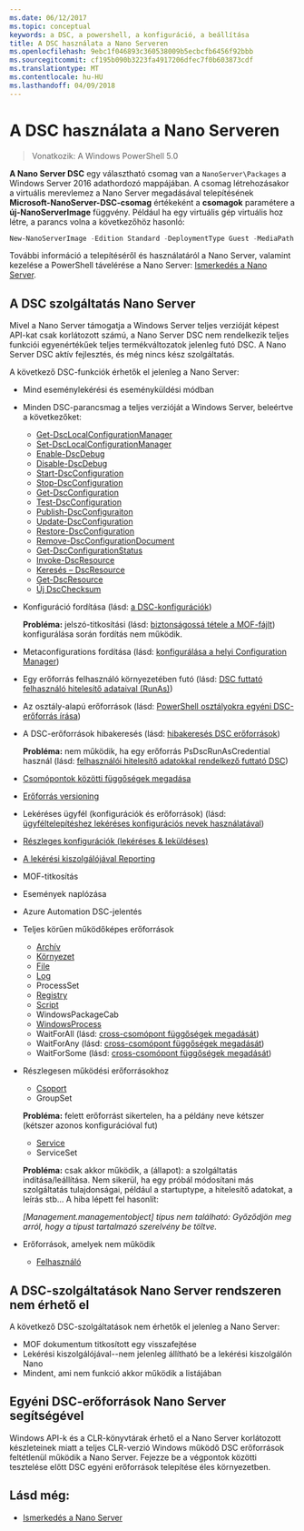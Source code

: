 ```yaml
---
ms.date: 06/12/2017
ms.topic: conceptual
keywords: a DSC, a powershell, a konfiguráció, a beállítása
title: A DSC használata a Nano Serveren
ms.openlocfilehash: 9ebc1f046893c360538009b5ecbcfb6456f92bbb
ms.sourcegitcommit: cf195b090b3223fa4917206dfec7f0b603873cdf
ms.translationtype: MT
ms.contentlocale: hu-HU
ms.lasthandoff: 04/09/2018
---
```

# <a name="using-dsc-on-nano-server"></a>A DSC használata a Nano Serveren

> Vonatkozik: A Windows PowerShell 5.0

**A Nano Server DSC** egy választható csomag van a `NanoServer\Packages` a Windows Server 2016 adathordozó mappájában. A csomag létrehozásakor a virtuális merevlemez a Nano Server megadásával telepítésének **Microsoft-NanoServer-DSC-csomag** értékeként a **csomagok** paramétere a **új-NanoServerImage**  függvény. Például ha egy virtuális gép virtuális hoz létre, a parancs volna a következőhöz hasonló:

```powershell
New-NanoServerImage -Edition Standard -DeploymentType Guest -MediaPath f:\ -BasePath .\Base -TargetPath .\Nano1\Nano.vhd -ComputerName Nano1 -Packages Microsoft-NanoServer-DSC-Package
```

További információ a telepítéséről és használatáról a Nano Server, valamint kezelése a PowerShell távelérése a Nano Server: [Ismerkedés a Nano Server](https://technet.microsoft.com/library/mt126167.aspx).


## <a name="dsc-features-available-on-nano-server"></a>A DSC szolgáltatás Nano Server

 Mivel a Nano Server támogatja a Windows Server teljes verzióját képest API-kat csak korlátozott számú, a Nano Server DSC nem rendelkezik teljes funkciói egyenértékűek teljes termékváltozatok jelenleg futó DSC. A Nano Server DSC aktív fejlesztés, és még nincs kész szolgáltatás.

 A következő DSC-funkciók érhetők el jelenleg a Nano Server:


* Mind eseménylekérési és eseményküldési módban

* Minden DSC-parancsmag a teljes verzióját a Windows Server, beleértve a következőket:
  * [Get-DscLocalConfigurationManager](https://technet.microsoft.com/library/dn407378.aspx)
  * [Set-DscLocalConfigurationManager](https://technet.microsoft.com/library/dn521621.aspx)
  * [Enable-DscDebug](https://technet.microsoft.com/en-us/library/mt517870.aspx)
  * [Disable-DscDebug](https://technet.microsoft.com/en-us/library/mt517872.aspx)
  * [Start-DscConfiguration](https://technet.microsoft.com/en-us/library/dn521623.aspx)
  * [Stop-DscConfiguration](https://technet.microsoft.com/en-us/library/mt143542.aspx)
  * [Get-DscConfiguration](https://technet.microsoft.com/en-us/library/dn407379.aspx)
  * [Test-DscConfiguration](https://technet.microsoft.com/en-us/library/dn407382.aspx)
  * [Publish-DscConfiguraiton](https://technet.microsoft.com/en-us/library/mt517875.aspx)
  * [Update-DscConfiguration](https://technet.microsoft.com/en-us/library/mt143541.aspx)
  * [Restore-DscConfiguration](https://technet.microsoft.com/en-us/library/dn407383.aspx)
  * [Remove-DscConfigurationDocument](https://technet.microsoft.com/en-us/library/mt143544.aspx)
  * [Get-DscConfigurationStatus](https://technet.microsoft.com/en-us/library/mt517868.aspx)
  * [Invoke-DscResource](https://technet.microsoft.com/en-us/library/mt517869.aspx)
  * [Keresés – DscResource](https://technet.microsoft.com/en-us/library/mt517874.aspx)
  * [Get-DscResource](https://technet.microsoft.com/en-us/library/dn521625.aspx)
  * [Új DscChecksum](https://technet.microsoft.com/en-us/library/dn521622.aspx)

* Konfiguráció fordítása (lásd: [a DSC-konfigurációk](configurations.md))

  **Probléma:** jelszó-titkosítási (lásd: [biztonságossá tétele a MOF-fájlt](securemof.md)) konfigurálása során fordítás nem működik.

* Metaconfigurations fordítása (lásd: [konfigurálása a helyi Configuration Manager](metaConfig.md))

* Egy erőforrás felhasználó környezetében futó (lásd: [DSC futtató felhasználó hitelesítő adataival (RunAs)](runAsUser.md))

* Az osztály-alapú erőforrások (lásd: [PowerShell osztályokra egyéni DSC-erőforrás írása](authoringResourceClass.md))

* A DSC-erőforrások hibakeresés (lásd: [hibakeresés DSC erőforrások](debugresource.md))

  **Probléma:** nem működik, ha egy erőforrás PsDscRunAsCredential használ (lásd: [felhasználói hitelesítő adatokkal rendelkező futtató DSC](runAsUser.md))

* [Csomópontok közötti függőségek megadása](crossNodeDependencies.md)

* [Erőforrás versioning](sxsResource.md)

* Lekéréses ügyfél (konfigurációk és erőforrások) (lásd: [ügyféltelepítéshez lekéréses konfigurációs nevek használatával](pullClientConfigNames.md))

* [Részleges konfigurációk (lekéréses & leküldéses)](partialConfigs.md)

* [A lekérési kiszolgálójával Reporting](reportServer.md)

* MOF-titkosítás

* Események naplózása

* Azure Automation DSC-jelentés

* Teljes körűen működőképes erőforrások
  * [Archív](archiveResource.md)
  * [Környezet](environmentResource.md)
  * [File](fileResource.md)
  * [Log](logResource.md)
  * ProcessSet
  * [Registry](registryResource.md)
  * [Script](scriptResource.md)
  * WindowsPackageCab
  * [WindowsProcess](windowsProcessResource.md)
  * WaitForAll (lásd: [cross-csomópont függőségek megadását](crossNodeDependencies.md))
  * WaitForAny (lásd: [cross-csomópont függőségek megadását](crossNodeDependencies.md))
  * WaitForSome (lásd: [cross-csomópont függőségek megadását](crossNodeDependencies.md))

* Részlegesen működési erőforrásokhoz
  * [Csoport](groupResource.md)
  * GroupSet

  **Probléma:** felett erőforrást sikertelen, ha a példány neve kétszer (kétszer azonos konfigurációval fut)

  * [Service](serviceResource.md)
  * ServiceSet

  **Probléma:** csak akkor működik, a (állapot): a szolgáltatás indítása/leállítása. Nem sikerül, ha egy próbál módosítani más szolgáltatás tulajdonságai, például a startuptype, a hitelesítő adatokat, a leírás stb... A hiba lépett fel hasonlít:

  *[Management.managementobject] típus nem található: Győződjön meg arról, hogy a típust tartalmazó szerelvény be töltve.*

* Erőforrások, amelyek nem működik
  * [Felhasználó](userResource.md)


## <a name="dsc-features-not-available-on-nano-server"></a>A DSC-szolgáltatások Nano Server rendszeren nem érhető el

A következő DSC-szolgáltatások nem érhetők el jelenleg a Nano Server:

* MOF dokumentum titkosított egy visszafejtése
* Lekérési kiszolgálójával--nem jelenleg állítható be a lekérési kiszolgálón Nano
* Mindent, ami nem funkció akkor működik a listájában

## <a name="using-custom-dsc-resources-on-nano-server"></a>Egyéni DSC-erőforrások Nano Server segítségével

Windows API-k és a CLR-könyvtárak érhető el a Nano Server korlátozott készleteinek miatt a teljes CLR-verzió Windows működő DSC erőforrások feltétlenül működik a Nano Server.
Fejezze be a végpontok közötti tesztelése előtt DSC egyéni erőforrások telepítése éles környezetben.

## <a name="see-also"></a>Lásd még:
- [Ismerkedés a Nano Server](https://technet.microsoft.com/library/mt126167.aspx)